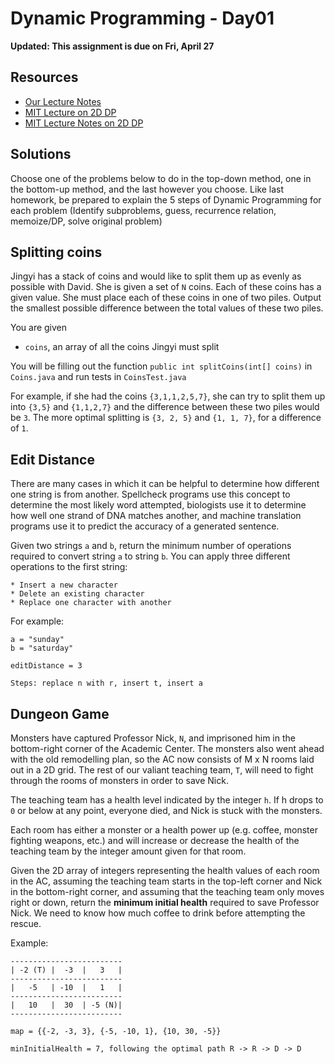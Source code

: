 # Dynamic Programming - Day01

**Updated: This assignment is due on Fri, April 27**

## Resources

* [Our Lecture Notes](https://docs.google.com/document/d/1CZ7CRMi9gOZcFLU3BD7qCH3LYNZEfqYUXJ_MRjO3Kng/edit?usp=sharing)
* [MIT Lecture on 2D DP](https://www.youtube.com/watch?v=ocZMDMZwhCY)
* [MIT Lecture Notes on 2D DP](https://drive.google.com/open?id=1rekTg-6I9wQevEaXTvH5sQympnePc-2h)

## Solutions

Choose one of the problems below to do in the top-down method, one in the bottom-up method, and the last however you choose. Like last homework, be prepared to explain the 5 steps of Dynamic Programming for each problem (Identify subproblems, guess, recurrence relation, memoize/DP, solve original problem)

## Splitting coins

Jingyi has a stack of coins and would like to split them up as evenly as possible with David. She is given a set of `N` coins. Each of these coins has a given value. She must place each of these coins in one of two piles. Output the smallest possible difference between the total values of these two piles. 

You are given
* `coins`, an array of all the coins Jingyi must split

You will be filling out the function `public int splitCoins(int[] coins)` in `Coins.java` and run tests in `CoinsTest.java`

For example, if she had the coins `{3,1,1,2,5,7}`, she can try to split them up into `{3,5}` and `{1,1,2,7}` and the difference between these two piles would be `3`. The more optimal splitting is `{3, 2, 5}` and `{1, 1, 7}`, for a difference of `1`.

## Edit Distance

There are many cases in which it can be helpful to determine how different one string is from another.  Spellcheck programs use this concept to determine the most likely word attempted, biologists use it to determine how well one strand of DNA matches another, and machine translation programs use it to predict the accuracy of a generated sentence. 

Given two strings `a` and `b`, return the minimum number of operations required to convert string `a` to string `b`. You can apply three different operations to the first string:

    * Insert a new character
    * Delete an existing character
    * Replace one character with another

For example: 

```
a = "sunday"
b = "saturday"

editDistance = 3

Steps: replace n with r, insert t, insert a 
```

## Dungeon Game

Monsters have captured Professor Nick, `N`, and imprisoned him in the bottom-right corner of the Academic Center.  The monsters also went ahead with the old remodelling plan, so the AC now consists of M x N rooms laid out in a 2D grid.  The rest of our valiant teaching team, `T`, will need to fight through the rooms of monsters in order to save Nick.  

The teaching team has a health level indicated by the integer `h`.  If h drops to `0` or below at any point, everyone died, and Nick is stuck with the monsters.

Each room has either a monster or a health power up (e.g. coffee, monster fighting weapons, etc.) and will increase or decrease the health of the teaching team by the integer amount given for that room.

Given the 2D array of integers representing the health values of each room in the AC, assuming the teaching team starts in the top-left corner and Nick in the bottom-right corner, and assuming that the teaching team only moves right or down, return the **minimum initial health** required to save Professor Nick.  We need to know how much coffee to drink before attempting the rescue.

Example:

```
-------------------------
| -2 (T) |  -3	|   3   |
-------------------------
|   -5   | -10  |   1   |
-------------------------
|   10   |  30  | -5 (N)|
-------------------------

map = {{-2, -3, 3}, {-5, -10, 1}, {10, 30, -5}}

minInitialHealth = 7, following the optimal path R -> R -> D -> D
```